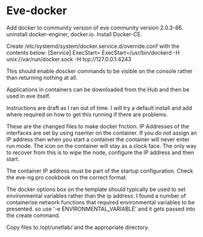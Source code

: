 # Eve-docker
Add docker to community version of eve community version 2.0.3-86.
uninstall docker-enginer, docker.io.
Install Docker-CE.

Create /etc/systemd/system/docker.service.d/override.conf with the contents below:
[Service]
ExecStart=
ExecStart=/usr/bin/dockerd -H unix://var/run/docker.sock -H tcp://127.0.0.1:4243

This should enable doscker commands to be visible on the console rather than returning nothing at all. 

Applications in containers can be downloaded from the Hub and then be used in eve itself. 

Instructions are draft as I ran out of time. I will try a default install and add where required on how to get this running if there are problems. 

These are the changed files to make docker fnction. IP Addresses of the interfaces are set by using nsenter on the container. If you do not assign an IP address then when you start a container the container will never enter run mode. The icon on the container will stay as a clock face. The only way to recover from this is to wipe the node, configure the IP address and then start. 

The container IP address must be part of the startup configuration. Check the eve-ng pro cookbook on the correct format.

The docker options box on the template should typically be used to set environmental variables rather than the ip address. I found a number of containerise network functions that required environmental variables to be presented. so use '-e ENVIRONMENTAL_VARIABLE' and it gets passed into the create command. 

Copy files to /opt/unetlab/ and the appropriate directory.
